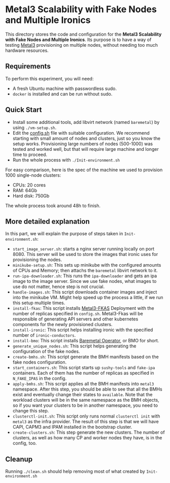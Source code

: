 # Metal3 Scalability with Fake Nodes and Multiple Ironics

This directory stores the code and configuration for the __Metal3 Scalability with
Fake Nodes and Multiple Ironics__. Its purpose is to have a way of testing
[Metal3](https://metal3.io/) provisioning on multiple nodes, without needing
too much hardware resources.

## Requirements

To perform this experiment, you will need:

- A fresh Ubuntu machine with passwordless sudo.
- `docker` is installed and can be run without sudo.

## Quick Start

- Install some additional tools, add libvirt network
(named `baremetal`) by using `./vm-setup.sh`.
- Edit the [config.sh](config.sh) file with suitable configuration. We recommend
starting with small amount of nodes and clusters, just so you know the
setup works. Provisioning large numbers of nodes (500-1000) was tested
and worked well, but that will require large machine and longer time to proceed.
- Run the whole process with `./Init-environment.sh`

For easy comparison, here is the spec of the machine we used to provision 1000
single-node clusters:

- CPUs: 20 cores
- RAM: 64Gb
- Hard disk: 750Gb

The whole process took around 48h to finish.

## More detailed explanation

In this part, we will explain the purpose of steps taken in `Init-environment.sh`:

- `start_image_server.sh`: starts a nginx server running locally on port 8080. This
server will be used to store the images that ironic uses for provisioning the nodes.
- `minikube-setup.sh`: This sets up minikube with the configured amounts of CPUs
and Memory; then attachs the `baremetal` libvirt network to it.
- `run-ipa-downloader.sh`: This runs the `ipa-downloader` and gets an ipa image to
the image server. Since we use fake nodes, what images to use do not matter,
hence step is not crucial.
- `handle-images.sh`: This script downloads container images and inject into the
minikube VM. Might help speed up the process a little, if we run this setup
multiple times.
- `install-fkas`: This script installs [Metal3-FKAS](https://github.com/metal3-io/cluster-api-provider-metal3/tree/main/hack/fake-apiserver)
Deployment with the number of replicas specified in `config.sh`.
Metal3-Fkas will be responsible of generating API servers
and other kubernetes components for the newly provisioned clusters.
- `install-ironic`: This script helps installing ironic with the specified number
of `ironic-conductors`.
- `install-bmo`: This script installs [Baremetal Operator](https://book.metal3.io/bmo/introduction),
or BMO for short.
- `generate_unique_nodes.sh`: This script helps generating the configuration of
the fake nodes.
- `create-bmhs.sh`: This script generate the BMH manifests based on the fake nodes
configuration.
- `start_containers.sh`: This script starts up `sushy-tools` and `fake-ipa` containers.
Each of them has the number of replicas as specified in `N_FAKE_IPAS` in the config.
- `apply-bmhs.sh`: This script applies all the BMH manifests into `metal3` namespace.
After this step, you should be able to see that all the BMHs exist and eventually
change their states to `available`. Note that the workload clusters will be in the
same namespace as the BMH objects, so if you want your clusters to be in another
namespace, you need to change this step.
- `clusterctl-init.sh`: This script only runs normal `clusterctl init` with `metal3`
as the infra provider. The result of this step is that we will have CAPI, CAPM3
and IPAM installed in the bootstrap cluster.
- `create-clusters.sh`: This step generate the new clusters. The number of clusters,
as well as how many CP and worker nodes they have, is in the config, too.

## Cleanup

Running `./clean.sh` should help removing most of what created by `Init-environment.sh`
